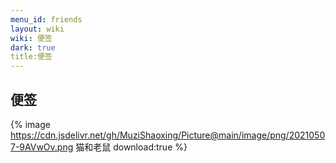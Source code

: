 ```yaml
---
menu_id: friends
layout: wiki
wiki: 便签
dark: true
title:便签
---
```

## 便签
{% image  https://cdn.jsdelivr.net/gh/MuziShaoxing/Picture@main/image/png/20210507-9AVwOv.png 猫和老鼠 download:true %}
